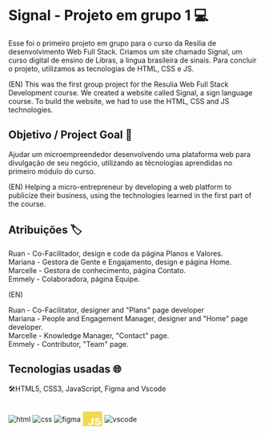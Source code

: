 # Signal - Projeto em grupo 1 💻	
Esse foi o primeiro projeto em grupo para o curso da Resilia de desenvolvimento Web Full Stack. Criamos um site chamado Signal, um curso digital de ensino de Libras, a lingua brasileira de sinais. Para concluir o projeto, utilizamos as tecnologias de HTML, CSS e JS. 

(EN)
This was the first group project for the Resulia Web Full Stack Development course. We created a website called Signal, a sign language course. To build the website, we had to use the HTML, CSS and JS technologies. 

##  Objetivo / Project Goal 📍
Ajudar um microempreendedor desenvolvendo uma plataforma web para divulgação de seu negócio, utilizando as técnologias aprendidas no primeiro módulo do curso. 

(EN)
Helping a micro-entrepreneur by developing a web platform to publicize their business, using the technologies learned in the first part of the course.

##  Atribuições	🏷️

Ruan - Co-Facilitador, design e code da página Planos e Valores.
</br>
Mariana - Gestora de Gente e Engajamento, design e página Home.
</br>
Marcelle - Gestora de conhecimento, página Contato.
</br>
Emmely - Colaboradora, página Equipe. 

(EN)

Ruan - Co-Facilitator, designer and "Plans" page developer
</br>
Mariana - People and Engagement Manager, designer and "Home" page developer.
</br>
Marcelle - Knowledge Manager, "Contact" page.
</br>
Emmely - Contributor, "Team" page.


## Tecnologias usadas 🌐

🛠️HTML5, CSS3, JavaScript, Figma and Vscode
<div style="display: inline_block"><br>
<img align="center" alt="html" height="30" width="40" src="https://user-images.githubusercontent.com/25181517/117447535-f00a3a00-af3d-11eb-89bf-45aaf56dbaf1.png">
<img align="center" alt="css" height="30" width="40" src="https://user-images.githubusercontent.com/25181517/183898674-75a4a1b1-f960-4ea9-abcb-637170a00a75.png">
<img align="center" alt="figma" height="30" width="40" src="https://user-images.githubusercontent.com/25181517/189715289-df3ee512-6eca-463f-a0f4-c10d94a06b2f.png">
 <img align="center" alt="Js" height="30" width="40" src="https://raw.githubusercontent.com/devicons/devicon/master/icons/javascript/javascript-plain.svg">
<img align="center" alt="vscode" height="30" width="40" src="https://user-images.githubusercontent.com/25181517/182618272-390ab138-7b29-44a0-85a2-62633957d815.png">
</div>

